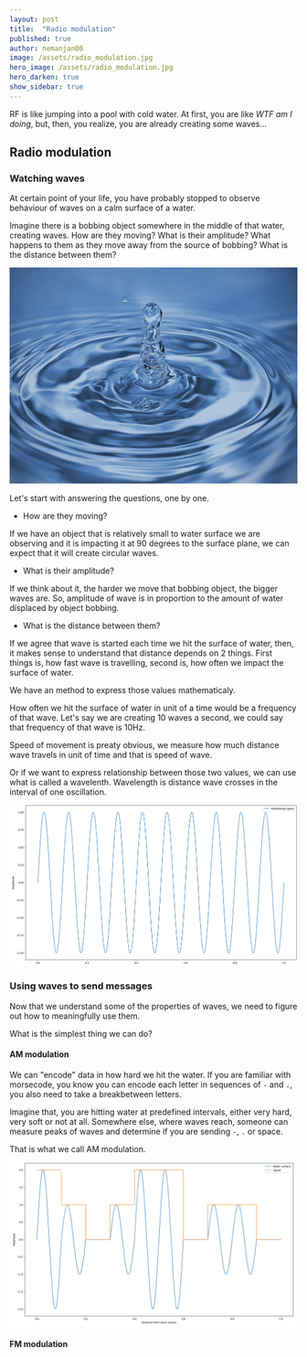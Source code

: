 ```yaml
---
layout: post
title:  "Radio modulation"
published: true
author: nemanjan00
image: /assets/radio_modulation.jpg
hero_image: /assets/radio_modulation.jpg
hero_darken: true
show_sidebar: true
---
```


RF is like jumping into a pool with cold water. At first, you are like *WTF am I doing*, but, then, you realize, you are already creating some waves... 

## Radio modulation

### Watching waves

At certain point of your life, you have probably stopped to observe behaviour of waves on a calm surface of a water. 

Imagine there is a bobbing object somewhere in the middle of that water, creating waves. How are they moving? What is their amplitude? What happens to them as they move away from the source of bobbing? What is the distance between them?

![Photo of an ripple in water](/assets/ripple.jpg)

Let's start with answering the questions, one by one.

* How are they moving?

If we have an object that is relatively small to water surface we are observing and it is impacting it at 90 degrees to the surface plane, we can expect that it will create circular waves.

* What is their amplitude?

If we think about it, the harder we move that bobbing object, the bigger waves are. So, amplitude of wave is in proportion to the amount of water displaced by object bobbing.

* What is the distance between them?

If we agree that wave is started each time we hit the surface of water, then, it makes sense to understand that distance depends on 2 things. First things is, how fast wave is travelling, second is, how often we impact the surface of water.

We have an method to express those values mathematicaly. 

How often we hit the surface of water in unit of a time would be a frequency of that wave. Let's say we are creating 10 waves a second, we could say that frequency of that wave is 10Hz.

Speed of movement is preaty obvious, we measure how much distance wave travels in unit of time and that is speed of wave.

Or if we want to express relationship between those two values, we can use what is called a wavelenth. Wavelength is distance wave crosses in the interval of one oscillation.

![](/assets/water_surface.png)

### Using waves to send messages

Now that we understand some of the properties of waves, we need to figure out how to meaningfully use them. 

What is the simplest thing we can do? 

#### AM modulation

We can "encode" data in how hard we hit the water. If you are familiar with morsecode, you know you can encode each letter in sequences of `-` and `.`, you also need to take a breakbetween letters. 

Imagine that, you are hitting water at predefined intervals, either very hard, very soft or not at all. Somewhere else, where waves reach, someone can measure peaks of waves and determine if you are sending `-`, `.` or space. 

That is what we call AM modulation.

![](/assets/morse_am.png)

#### FM modulation
